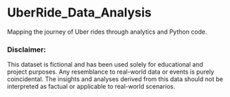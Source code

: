# UberRide_Data_Analysis
Mapping the journey of Uber rides through analytics and Python code.

### Disclaimer:
This dataset is fictional and has been used solely for educational and project purposes. 
Any resemblance to real-world data or events is purely coincidental. 
The insights and analyses derived from this data should not be interpreted as factual or applicable to real-world scenarios.
